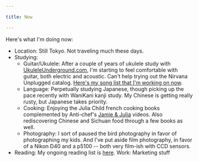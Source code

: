 ```yaml
---

title: Now

---
```



Here's what I'm doing now:

* Location: Still Tokyo. Not traveling much these days. 
* Studying: 
    * Guitar/Ukulele: After a couple of years of ukulele study with [UkuleleUnderground.com](https://ukuleleunderground.com/), I'm starting to feel comfortable with guitar, both electric and acoustic. Can't help trying out the Nirvana Unplugged catalog. [Here's my song list that I'm working on now](https://gist.github.com/1rick/14d89c741982d78cfd5f94a1e0d5171e).
    * Language: Perpetually studying Japanese, though picking up the pace recently with WaniKani kanji study. My Chinese is getting really rusty, but Japanese takes priority.
    * Cooking: Enjoying the Julia Child french cooking books complemented by Anti-chef's [Jamie & Julia](https://www.youtube.com/watch?v=ihf0S97oxuQ&list=PLnBJiJ3X1GSZU3y1LVsRwLNSMMxvfBcGe) videos. Also rediscovering Chinese and Sichuan food through a few books as well.
    * Photography: I sort of paused the bird photography in favor of photographing my kids. And I've put aside film photography, in favor of a Nikon D40 and a p5100 -- both very film-ish with CCD sensors. 
* Reading: My ongoing reading list is [here](https://gist.github.com/1rick/f8095ed3d0906c48708f1451afbe0506).
Work: Marketing stuff